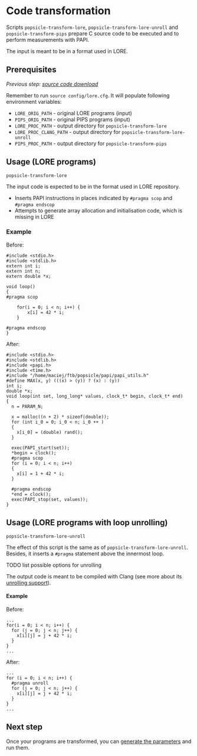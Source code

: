 # Code transformation

Scripts `popsicle-transform-lore`, `popsicle-transform-lore-unroll` and `popsicle-transform-pips` prepare C source code to be executed and to perform measurements with PAPI.

The input is meant to be in a format used in LORE.


## Prerequisites

_Previous step: [source code download](01_lore_download.md)_

Remember to run `source config/lore.cfg`. It will populate following environment variables:

- `LORE_ORIG_PATH` - original LORE programs (input)
- `PIPS_ORIG_PATH` - original PIPS programs (input)
- `LORE_PROC_PATH` - output directory for `popsicle-transform-lore`
- `LORE_PROC_CLANG_PATH` - output directory for `popsicle-transform-lore-unroll`
- `PIPS_PROC_PATH` - output directory for `popsicle-transform-pips`


## Usage (LORE programs)

`popsicle-transform-lore`

The input code is expected to be in the format used in LORE repository.

* Inserts PAPI instructions in places indicated by `#pragma scop` and `#pragma endscop`
* Attempts to generate array allocation and initialisation code, which is missing in LORE

### Example
Before:

    #include <stdio.h>
    #include <stdlib.h>
    extern int i;
    extern int n;
    extern double *x;
    
    void loop()
    {
    #pragma scop
    
        for(i = 0; i < n; i++) {
            x[i] = 42 * i;
        }
    
    #pragma endscop
    }

After:

    #include <stdio.h>
    #include <stdlib.h>
    #include <papi.h>
    #include <time.h>
    #include "/home/maciej/ftb/popsicle/papi/papi_utils.h"
    #define MAX(x, y) (((x) > (y)) ? (x) : (y))
    int i;
    double *x;
    void loop(int set, long_long* values, clock_t* begin, clock_t* end)
    {
      n = PARAM_N;
      
      x = malloc((n + 2) * sizeof(double));
      for (int i_0 = 0; i_0 < n; i_0 ++ )
      {
        x[i_0] = (double) rand();
      }
    
      exec(PAPI_start(set));
      *begin = clock();
      #pragma scop
      for (i = 0; i < n; i++)
      {
        x[i] = 1 + 42 * i;
      }
    
      #pragma endscop
      *end = clock();
      exec(PAPI_stop(set, values));
    }    


## Usage (LORE programs with loop unrolling)

`popsicle-transform-lore-unroll`

The effect of this script is the same as of `popsicle-transform-lore-unroll`. Besides, it inserts a `#pragma` statement above the innermost loop.

TODO list possible options for unrolling

The output code is meant to be compiled with Clang (see more about its [unrolling support](https://clang.llvm.org/docs/AttributeReference.html#pragma-unroll-pragma-nounroll)).

#### Example
Before:

    ...
    for(i = 0; i < n; i++) {
      for (j = 0; j < n; j++) {
        x[i][j] = j + 42 * i;
      }
    }
    ...

After:

    ...
    for (i = 0; i < n; i++) {
      #pragma unroll
      for (j = 0; j < n; j++) {
        x[i][j] = j + 42 * i;
      }
    }
    ...


## Next step

Once your programs are transformed, you can [generate the parameters](03_parameters_generation.md) and run them.
